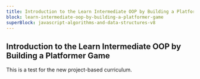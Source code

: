 ```yaml
---
title: Introduction to the Learn Intermediate OOP by Building a Platformer Game
block: learn-intermediate-oop-by-building-a-platformer-game
superBlock: javascript-algorithms-and-data-structures-v8
---
```


## Introduction to the Learn Intermediate OOP by Building a Platformer Game

This is a test for the new project-based curriculum.
